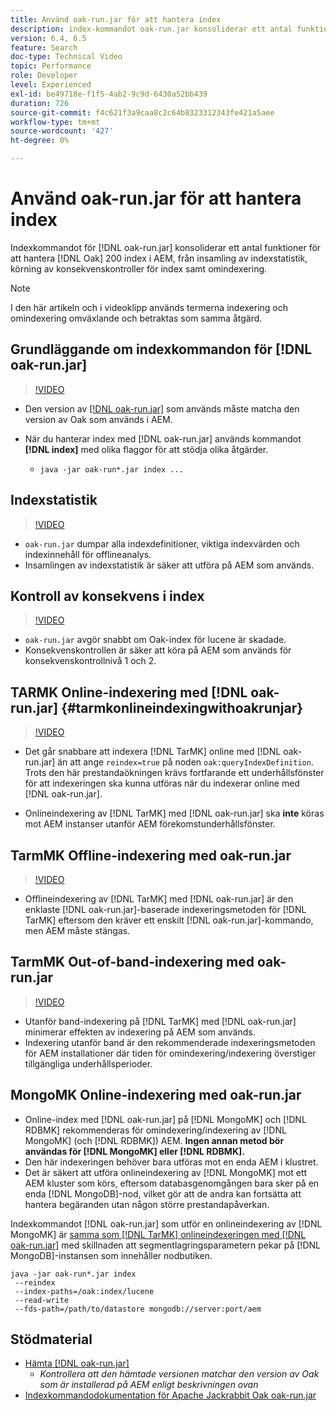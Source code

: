 ```yaml
---
title: Använd oak-run.jar för att hantera index
description: index-kommandot oak-run.jar konsoliderar ett antal funktioner för att hantera Oak-index i AEM, från att samla in indexstatistik, köra konsekvenskontroller av index samt att indexera om sig själv.
version: 6.4, 6.5
feature: Search
doc-type: Technical Video
topic: Performance
role: Developer
level: Experienced
exl-id: be49718e-f1f5-4ab2-9c9d-6430a52bb439
duration: 726
source-git-commit: f4c621f3a9caa8c2c64b8323312343fe421a5aee
workflow-type: tm+mt
source-wordcount: '427'
ht-degree: 0%

---
```


# Använd oak-run.jar för att hantera index

Indexkommandot för [!DNL oak-run.jar] konsoliderar ett antal funktioner för att hantera [!DNL Oak] 200 index i AEM, från insamling av indexstatistik, körning av konsekvenskontroller för index samt omindexering.

>[!NOTE]
>
>I den här artikeln och i videoklipp används termerna indexering och omindexering omväxlande och betraktas som samma åtgärd.

## Grundläggande om indexkommandon för [!DNL oak-run.jar]

>[!VIDEO](https://video.tv.adobe.com/v/21475?quality=12&learn=on)

* Den version av [[!DNL oak-run.jar]](https://repository.apache.org/service/local/artifact/maven/redirect?r=releases&amp;g=org.apache.jackrabbit&amp;a=oak-run&amp;v=1.8.0) som används måste matcha den version av Oak som används i AEM.
* När du hanterar index med [!DNL oak-run.jar] används kommandot **[!DNL index]** med olika flaggor för att stödja olika åtgärder.

   * `java -jar oak-run*.jar index ...`

## Indexstatistik

>[!VIDEO](https://video.tv.adobe.com/v/21477?quality=12&learn=on)

* `oak-run.jar` dumpar alla indexdefinitioner, viktiga indexvärden och indexinnehåll för offlineanalys.
* Insamlingen av indexstatistik är säker att utföra på AEM som används.

## Kontroll av konsekvens i index

>[!VIDEO](https://video.tv.adobe.com/v/21476?quality=12&learn=on)

* `oak-run.jar` avgör snabbt om Oak-index för lucene är skadade.
* Konsekvenskontrollen är säker att köra på AEM som används för konsekvenskontrollnivå 1 och 2.

## TARMK Online-indexering med [!DNL oak-run.jar] {#tarmkonlineindexingwithoakrunjar}

>[!VIDEO](https://video.tv.adobe.com/v/21479?quality=12&learn=on)

* Det går snabbare att indexera [!DNL TarMK] online med [!DNL oak-run.jar] än att ange `reindex=true` på noden `oak:queryIndexDefinition`. Trots den här prestandaökningen krävs fortfarande ett underhållsfönster för att indexeringen ska kunna utföras när du indexerar online med [!DNL oak-run.jar].

* Onlineindexering av [!DNL TarMK] med [!DNL oak-run.jar] ska **inte** köras mot AEM instanser utanför AEM förekomstunderhållsfönster.

## TarmMK Offline-indexering med oak-run.jar

>[!VIDEO](https://video.tv.adobe.com/v/21478?quality=12&learn=on)

* Offlineindexering av [!DNL TarMK] med [!DNL oak-run.jar] är den enklaste [!DNL oak-run.jar]-baserade indexeringsmetoden för [!DNL TarMK] eftersom den kräver ett enskilt [!DNL oak-run.jar]-kommando, men AEM måste stängas.

## TarmMK Out-of-band-indexering med oak-run.jar

>[!VIDEO](https://video.tv.adobe.com/v/21480?quality=12&learn=on)

* Utanför band-indexering på [!DNL TarMK] med [!DNL oak-run.jar] minimerar effekten av indexering på AEM som används.
* Indexering utanför band är den rekommenderade indexeringsmetoden för AEM installationer där tiden för omindexering/indexering överstiger tillgängliga underhållsperioder.

## MongoMK Online-indexering med oak-run.jar

* Online-index med [!DNL oak-run.jar] på [!DNL MongoMK] och [!DNL RDBMK] rekommenderas för omindexering/indexering av [!DNL MongoMK] (och [!DNL RDBMK]) AEM. **Ingen annan metod bör användas för [!DNL MongoMK] eller [!DNL RDBMK].**
* Den här indexeringen behöver bara utföras mot en enda AEM i klustret.
* Det är säkert att utföra onlineindexering av [!DNL MongoMK] mot ett AEM kluster som körs, eftersom databasgenomgången bara sker på en enda [!DNL MongoDB]-nod, vilket gör att de andra kan fortsätta att hantera begäranden utan någon större prestandapåverkan.

Indexkommandot [!DNL oak-run.jar] som utför en onlineindexering av [!DNL MongoMK] är [samma som  [!DNL TarMK] onlineindexeringen med  [!DNL oak-run.jar]](#tarmkonlineindexingwithoakrunjar) med skillnaden att segmentlagringsparametern pekar på [!DNL MongoDB]-instansen som innehåller nodbutiken.

```
java -jar oak-run*.jar index
 --reindex
 --index-paths=/oak:index/lucene
 --read-write
 --fds-path=/path/to/datastore mongodb://server:port/aem
```

## Stödmaterial

* [Hämta [!DNL oak-run.jar]](https://repository.apache.org/#nexus-search;gav~org.apache.jackrabbit~oak-run~~~~kw,versionexpand)
   * *Kontrollera att den hämtade versionen matchar den version av Oak som är installerad på AEM enligt beskrivningen ovan*
* [Indexkommandodokumentation för Apache Jackrabbit Oak oak-run.jar](https://jackrabbit.apache.org/oak/docs/query/oak-run-indexing.html)
